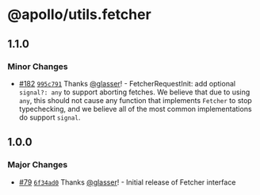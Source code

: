 # @apollo/utils.fetcher

## 1.1.0

### Minor Changes

- [#182](https://github.com/apollographql/apollo-utils/pull/182) [`995c791`](https://github.com/apollographql/apollo-utils/commit/995c7915cb4159fd5ed7c343fff634412dcefc6b) Thanks [@glasser](https://github.com/glasser)! - FetcherRequestInit: add optional `signal?: any` to support aborting fetches. We believe that due to using `any`, this should not cause any function that implements `Fetcher` to stop typechecking, and we believe all of the most common implementations do support `signal`.

## 1.0.0

### Major Changes

- [#79](https://github.com/apollographql/apollo-utils/pull/79) [`6f34ad0`](https://github.com/apollographql/apollo-utils/commit/6f34ad075b7d44276d20e8d53c19daa810058e52) Thanks [@glasser](https://github.com/glasser)! - Initial release of Fetcher interface
